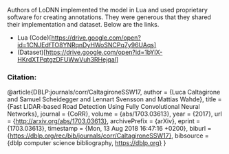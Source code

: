 Authors of LoDNN implemented the model in Lua and used proprietary software for creating annotations.
They were generous that they shared their implementation and dataset. Below are the links.

* Lua (Code)[https://drive.google.com/open?id=1CNJEdfTO8YNRqnDyHWoSNCPq7y96UAqs]
* (Dataset)[https://drive.google.com/open?id=1bYIX-HKrdXTPqtgzDFUWwVuh3RHejqal]

### Citation:

@article{DBLP:journals/corr/CaltagironeSSW17,
  author    = {Luca Caltagirone and
               Samuel Scheidegger and
               Lennart Svensson and
               Mattias Wahde},
  title     = {Fast LIDAR-based Road Detection Using Fully Convolutional Neural Networks},
  journal   = {CoRR},
  volume    = {abs/1703.03613},
  year      = {2017},
  url       = {http://arxiv.org/abs/1703.03613},
  archivePrefix = {arXiv},
  eprint    = {1703.03613},
  timestamp = {Mon, 13 Aug 2018 16:47:16 +0200},
  biburl    = {https://dblp.org/rec/bib/journals/corr/CaltagironeSSW17},
  bibsource = {dblp computer science bibliography, https://dblp.org}
}

